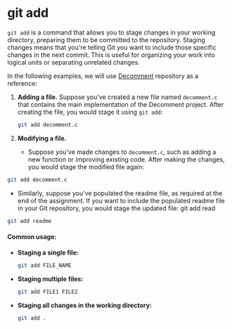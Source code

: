 # git add

`git add` is a command that allows you to stage changes in your working directory, preparing them to be committed to the repository. Staging changes means that you're telling Git you want to include those specific changes in the next commit. This is useful for organizing your work into logical units or separating unrelated changes.

In the following examples, we will use [Decomment](https://github.com/COS217/Decomment) repository as a reference:

1.  **Adding a file.** Suppose you've created a new file named `decomment.c` that contains the main implementation of the Decomment project. After creating the file, you would stage it using `git add`:

    ```bash
    git add decomment.c
    ```
2. **Modifying a file.**&#x20;
   * Suppose you've made changes to `decomment.c`, such as adding a new function or improving existing code. After making the changes, you would stage the modified file again:

```bash
git add decomment.c
```

* Similarly, suppose you've populated the readme file, as required at the end of the assignment. If you want to include the populated readme file in your Git repository, you would stage the updated file: git add read

```bash
git add readme
```

#### Common usage:

*   **Staging a single file:**

    ```bash
    git add FILE_NAME
    ```
*   **Staging multiple files:**

    ```bash
    git add FILE1 FILE2
    ```
*   **Staging all changes in the working directory:**

    ```bash
    git add .
    ```
